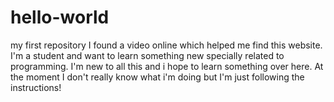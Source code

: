 # hello-world
my first repository
I found a video online which helped me find this website. I'm a student and want to learn something new specially related to programming. I'm new to all this and i hope to learn something over here. At the moment I don't really know what i'm doing but I'm just following the instructions!
